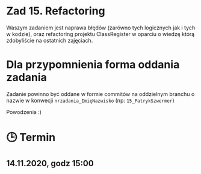 # Zad 15. Refactoring

Waszym zadaniem jest naprawa błędów (zarówno tych logicznych jak i tych w kodzie), oraz refactoring projektu ClassRegister w oparciu o wiedzę którą zdobyliście na ostatnich zajęciach. 

# Dla przypomnienia forma oddania zadania
Zadanie powinno być oddane w formie commitów na oddzielnym branchu o nazwie w konwecji `nrzadania_ImięNazwisko` (np: `15_PatrykSzwermer`)

Powodzenia :) 

# :clock3: Termin
## 14.11.2020, godz 15:00 
